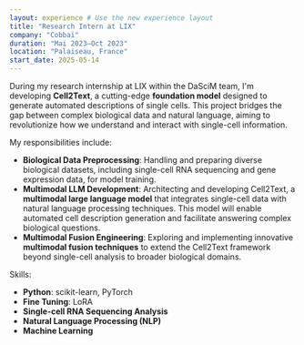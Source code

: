```yaml
---
layout: experience # Use the new experience layout
title: "Research Intern at LIX"
company: "Cobbaï"
duration: "Mai 2023–Oct 2023"
location: "Palaiseau, France"
start_date: 2025-05-14
---
```


During my research internship at LIX within the DaSciM team, I'm developing **Cell2Text**, a cutting-edge **foundation model** designed to generate automated descriptions of single cells. This project bridges the gap between complex biological data and natural language, aiming to revolutionize how we understand and interact with single-cell information.

My responsibilities include:
* **Biological Data Preprocessing**: Handling and preparing diverse biological datasets, including single-cell RNA sequencing and gene expression data, for model training.
* **Multimodal LLM Development**: Architecting and developing Cell2Text, a **multimodal large language model** that integrates single-cell data with natural language processing techniques. This model will enable automated cell description generation and facilitate answering complex biological questions.
* **Multimodal Fusion Engineering**: Exploring and implementing innovative **multimodal fusion techniques** to extend the Cell2Text framework beyond single-cell analysis to broader biological domains.

Skills:
* **Python**: scikit-learn, PyTorch
* **Fine Tuning**: LoRA
* **Single-cell RNA Sequencing Analysis**
* **Natural Language Processing (NLP)**
* **Machine Learning**